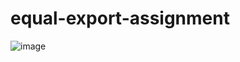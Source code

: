 # equal-export-assignment
![image](https://user-images.githubusercontent.com/42314827/144721523-4b843de7-50ad-42d0-b5e3-e86dfe9a1daa.png)
